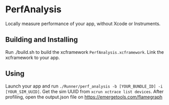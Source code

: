 # PerfAnalysis

Locally measure performance of your app, without Xcode or Instruments.

## Building and Installing

Run ./build.sh to build the xcframework `PerfAnalysis.xcframework`. Link the xcframework to your app.

## Using

Launch your app and run `./Runner/perf_analysis -b [YOUR_BUNDLE_ID] -i [YOUR_SIM_UUID]`. Get the sim UUID from `xcrun xctrace list devices`.
After profiling, open the output.json file on https://emergetools.com/flamegraph

